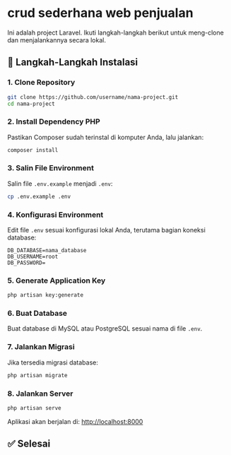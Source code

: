 # crud sederhana web penjualan

Ini adalah project Laravel. Ikuti langkah-langkah berikut untuk meng-clone dan menjalankannya secara lokal.

## 🚀 Langkah-Langkah Instalasi

### 1. Clone Repository

```bash
git clone https://github.com/username/nama-project.git
cd nama-project
```

### 2. Install Dependency PHP

Pastikan Composer sudah terinstal di komputer Anda, lalu jalankan:

```bash
composer install
```

### 3. Salin File Environment

Salin file `.env.example` menjadi `.env`:

```bash
cp .env.example .env
```

### 4. Konfigurasi Environment

Edit file `.env` sesuai konfigurasi lokal Anda, terutama bagian koneksi database:

```env
DB_DATABASE=nama_database
DB_USERNAME=root
DB_PASSWORD=
```

### 5. Generate Application Key

```bash
php artisan key:generate
```

### 6. Buat Database

Buat database di MySQL atau PostgreSQL sesuai nama di file `.env`.

### 7. Jalankan Migrasi

Jika tersedia migrasi database:

```bash
php artisan migrate
```

### 8. Jalankan Server

```bash
php artisan serve
```

Aplikasi akan berjalan di: [http://localhost:8000](http://localhost:8000)


## ✅ Selesai


